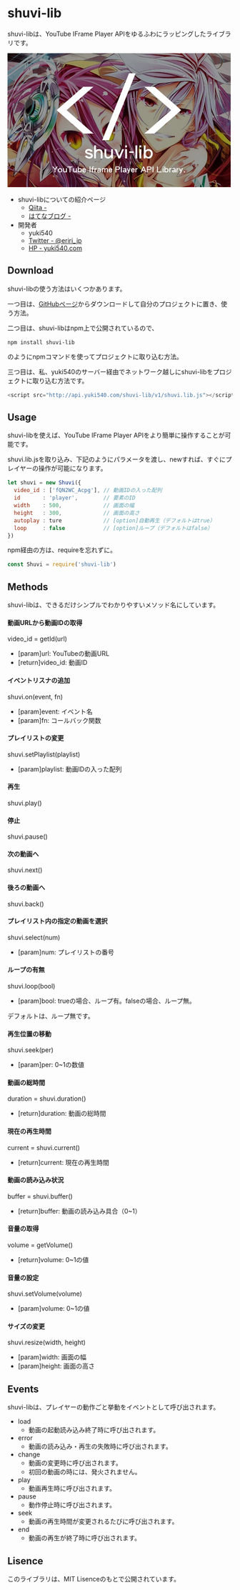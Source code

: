 # shuvi-lib
shuvi-libは、YouTube IFrame Player APIをゆるふわにラッピングしたライブラリです。

![shuvi-lib](./__sample__/shuvi-lib.jpg)

- shuvi-libについての紹介ページ
  - [Qiita - ]()
  - [はてなブログ - ]()
- 開発者
  - yuki540
  - [Twitter - @eriri_jp](https://twitter.com/eriri_jp)
  - [HP - yuki540.com](http://yuki540.com)

## Download
shuvi-libの使う方法はいくつかあります。

一つ目は、[GitHubページ](https://github.com/yuki540net/shuvi-lib)からダウンロードして自分のプロジェクトに置き、使う方法。

二つ目は、shuvi-libはnpm上で公開されているので、

```
npm install shuvi-lib
```

のようにnpmコマンドを使ってプロジェクトに取り込む方法。

三つ目は、私、yuki540のサーバー経由でネットワーク越しにshuvi-libをプロジェクトに取り込む方法です。

```javascript
<script src="http://api.yuki540.com/shuvi-lib/v1/shuvi.lib.js"></script>
```

## Usage
shuvi-libを使えば、YouTube IFrame Player APIをより簡単に操作することが可能です。

shuvi.lib.jsを取り込み、下記のようにパラメータを渡し、newすれば、すぐにプレイヤーの操作が可能になります。

```javascript
let shuvi = new Shuvi({
  video_id : ['fQN2WC_Acpg'], // 動画IDの入った配列
  id       : 'player',        // 要素のID
  width    : 500,             // 画面の幅
  height   : 300,             // 画面の高さ
  autoplay : ture             // [option]自動再生（デフォルトはtrue）
  loop     : false            // [option]ループ（デフォルトはfalse）
})
```

npm経由の方は、requireを忘れずに。
```javascript
const Shuvi = require('shuvi-lib')
```

## Methods
shuvi-libは、できるだけシンプルでわかりやすいメソッド名にしています。

#### 動画URLから動画IDの取得
video_id = getId(url)
- [param]url: YouTubeの動画URL
- [return]video_id: 動画ID

#### イベントリスナの追加
shuvi.on(event, fn)
- [param]event: イベント名
- [param]fn: コールバック関数

#### プレイリストの変更
shuvi.setPlaylist(playlist)
- [param]playlist: 動画IDの入った配列

#### 再生
shuvi.play()

#### 停止
shuvi.pause()

#### 次の動画へ
shuvi.next()

#### 後ろの動画へ
shuvi.back()

#### プレイリスト内の指定の動画を選択
shuvi.select(num)
- [param]num: プレイリストの番号

#### ループの有無
shuvi.loop(bool)
- [param]bool: trueの場合、ループ有。falseの場合、ループ無。

デフォルトは、ループ無です。

#### 再生位置の移動
shuvi.seek(per)
- [param]per: 0~1の数値

#### 動画の総時間
duration = shuvi.duration()
- [return]duration: 動画の総時間

#### 現在の再生時間
current = shuvi.current()
- [return]current: 現在の再生時間

#### 動画の読み込み状況
buffer = shuvi.buffer()
- [return]buffer: 動画の読み込み具合（0~1）

#### 音量の取得
volume = getVolume()
- [return]volume: 0~1の値

#### 音量の設定
shuvi.setVolume(volume)
- [param]volume: 0~1の値

#### サイズの変更
shuvi.resize(width, height)
- [param]width: 画面の幅
- [param]height: 画面の高さ

## Events
shuvi-libは、プレイヤーの動作ごと挙動をイベントとして呼び出されます。

- load
  - 動画の起動読み込み終了時に呼び出されます。
- error
  - 動画の読み込み・再生の失敗時に呼び出されます。
- change
  - 動画の変更時に呼び出されます。
  - 初回の動画の時には、発火されません。
- play
  - 動画再生時に呼び出されます。
- pause
  - 動作停止時に呼び出されます。
- seek
  - 動画の再生時間が変更されるたびに呼び出されます。
- end
  - 動画の再生が終了時に呼び出されます。

## Lisence
このライブラリは、MIT Lisenceのもとで公開されています。
